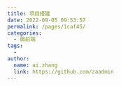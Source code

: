 ```yaml
---
title: 项目搭建
date: 2022-09-05 09:53:57
permalink: /pages/1caf45/
categories:
  - 微前端
tags:
  - 
author: 
  name: ai.zhang
  link: https://github.com/zaadmin
---
```

